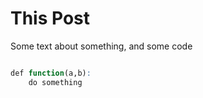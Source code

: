 # This Post
Some text about something, 
and some code

```r

def function(a,b):
	do something
	
```
